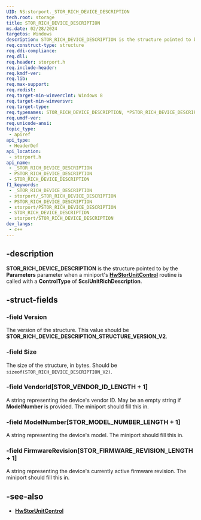 ```yaml
---
UID: NS:storport._STOR_RICH_DEVICE_DESCRIPTION
tech.root: storage
title: STOR_RICH_DEVICE_DESCRIPTION
ms.date: 02/28/2024
targetos: Windows
description: STOR_RICH_DEVICE_DESCRIPTION is the structure pointed to by the Parameters parameter when a miniport's HwStorUnitControl routine is called with a ControlType of ScsiUnitRichDescription.
req.construct-type: structure
req.ddi-compliance: 
req.dll: 
req.header: storport.h
req.include-header: 
req.kmdf-ver: 
req.lib: 
req.max-support: 
req.redist: 
req.target-min-winverclnt: Windows 8
req.target-min-winversvr: 
req.target-type: 
req.typenames: STOR_RICH_DEVICE_DESCRIPTION, *PSTOR_RICH_DEVICE_DESCRIPTION
req.umdf-ver: 
req.unicode-ansi: 
topic_type:
 - apiref
api_type:
 - HeaderDef
api_location:
 - storport.h
api_name:
 - _STOR_RICH_DEVICE_DESCRIPTION
 - PSTOR_RICH_DEVICE_DESCRIPTION
 - STOR_RICH_DEVICE_DESCRIPTION
f1_keywords:
 - _STOR_RICH_DEVICE_DESCRIPTION
 - storport/_STOR_RICH_DEVICE_DESCRIPTION
 - PSTOR_RICH_DEVICE_DESCRIPTION
 - storport/PSTOR_RICH_DEVICE_DESCRIPTION
 - STOR_RICH_DEVICE_DESCRIPTION
 - storport/STOR_RICH_DEVICE_DESCRIPTION
dev_langs:
 - c++
---
```


## -description

**STOR_RICH_DEVICE_DESCRIPTION** is the structure pointed to by the **Parameters** parameter when a miniport's **[HwStorUnitControl](nc-storport-hw_unit_control.md)** routine is called with a **ControlType** of **ScsiUnitRichDescription**.

## -struct-fields

### -field Version

The version of the structure. This value should be **STOR_RICH_DEVICE_DESCRIPTION_STRUCTURE_VERSION_V2**.

### -field Size

The size of the structure, in bytes.  Should be `sizeof(STOR_RICH_DEVICE_DESCRIPTION_V2)`.

### -field VendorId[STOR_VENDOR_ID_LENGTH + 1]

A string representing the device's vendor ID. May be an empty string if **ModelNumber** is provided. The miniport should fill this in.

### -field ModelNumber[STOR_MODEL_NUMBER_LENGTH + 1]

A string representing the device's model. The miniport should fill this in.

### -field FirmwareRevision[STOR_FIRMWARE_REVISION_LENGTH + 1]

A string representing the device's currently active firmware revision. The miniport should fill this in.

## -see-also

- **[HwStorUnitControl](nc-storport-hw_unit_control.md)**
